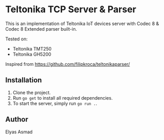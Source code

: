 # Teltonika TCP Server & Parser

This is an implementation of Teltonika IoT devices server with Codec 8 & Codec 8 Extended parser built-in.

Tested on:
- Teltonika TMT250
- Teltonika GH5200

Inspired from https://github.com/filipkroca/teltonikaparser/

## Installation
1. Clone the project.
2. Run `go get` to install all required dependencies.
3. To start the server, simply run `go run .`.

## Author
Elyas Asmad
